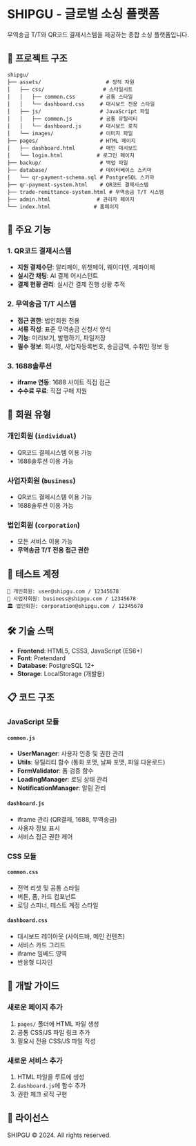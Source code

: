 # SHIPGU - 글로벌 소싱 플랫폼

무역송금 T/T와 QR코드 결제시스템을 제공하는 종합 소싱 플랫폼입니다.

## 📁 프로젝트 구조

```
shipgu/
├── assets/                     # 정적 자원
│   ├── css/                   # 스타일시트
│   │   ├── common.css        # 공통 스타일
│   │   └── dashboard.css     # 대시보드 전용 스타일
│   ├── js/                   # JavaScript 파일
│   │   ├── common.js         # 공통 유틸리티
│   │   └── dashboard.js      # 대시보드 로직
│   └── images/               # 이미지 파일
├── pages/                    # HTML 페이지
│   ├── dashboard.html        # 메인 대시보드
│   └── login.html           # 로그인 페이지
├── backup/                   # 백업 파일
├── database/                 # 데이터베이스 스키마
│   └── qr-payment-schema.sql # PostgreSQL 스키마
├── qr-payment-system.html    # QR코드 결제시스템
├── trade-remittance-system.html # 무역송금 T/T 시스템
├── admin.html               # 관리자 페이지
└── index.html              # 홈페이지
```

## 🚀 주요 기능

### 1. QR코드 결제시스템
- **지원 결제수단**: 알리페이, 위챗페이, 웨이디엔, 계좌이체
- **실시간 채팅**: AI 결제 어시스턴트
- **결제 현황 관리**: 실시간 결제 진행 상황 추적

### 2. 무역송금 T/T 시스템
- **접근 권한**: 법인회원 전용
- **서류 작성**: 표준 무역송금 신청서 양식
- **기능**: 미리보기, 발행하기, 파일저장
- **필수 정보**: 회사명, 사업자등록번호, 송금금액, 수취인 정보 등

### 3. 1688솔루션
- **iframe 연동**: 1688 사이트 직접 접근
- **수수료 무료**: 직접 구매 지원

## 👥 회원 유형

### 개인회원 (`individual`)
- QR코드 결제시스템 이용 가능
- 1688솔루션 이용 가능

### 사업자회원 (`business`)
- QR코드 결제시스템 이용 가능
- 1688솔루션 이용 가능

### 법인회원 (`corporation`)
- 모든 서비스 이용 가능
- **무역송금 T/T 전용 접근 권한**

## 🧪 테스트 계정

```
👤 개인회원: user@shipgu.com / 12345678
🏢 사업자회원: business@shipgu.com / 12345678
🏛️ 법인회원: corporation@shipgu.com / 12345678
```

## 🛠️ 기술 스택

- **Frontend**: HTML5, CSS3, JavaScript (ES6+)
- **Font**: Pretendard
- **Database**: PostgreSQL 12+
- **Storage**: LocalStorage (개발용)

## 📋 코드 구조

### JavaScript 모듈

#### `common.js`
- **UserManager**: 사용자 인증 및 권한 관리
- **Utils**: 유틸리티 함수 (통화 포맷, 날짜 포맷, 파일 다운로드)
- **FormValidator**: 폼 검증 함수
- **LoadingManager**: 로딩 상태 관리
- **NotificationManager**: 알림 관리

#### `dashboard.js`
- iframe 관리 (QR결제, 1688, 무역송금)
- 사용자 정보 표시
- 서비스 접근 권한 제어

### CSS 모듈

#### `common.css`
- 전역 리셋 및 공통 스타일
- 버튼, 폼, 카드 컴포넌트
- 로딩 스피너, 테스트 계정 스타일

#### `dashboard.css`
- 대시보드 레이아웃 (사이드바, 메인 컨텐츠)
- 서비스 카드 그리드
- iframe 임베드 영역
- 반응형 디자인

## 🔧 개발 가이드

### 새로운 페이지 추가
1. `pages/` 폴더에 HTML 파일 생성
2. 공통 CSS/JS 파일 링크 추가
3. 필요시 전용 CSS/JS 파일 작성

### 새로운 서비스 추가
1. HTML 파일을 루트에 생성
2. `dashboard.js`에 함수 추가
3. 권한 체크 로직 구현

## 📄 라이선스

SHIPGU © 2024. All rights reserved.